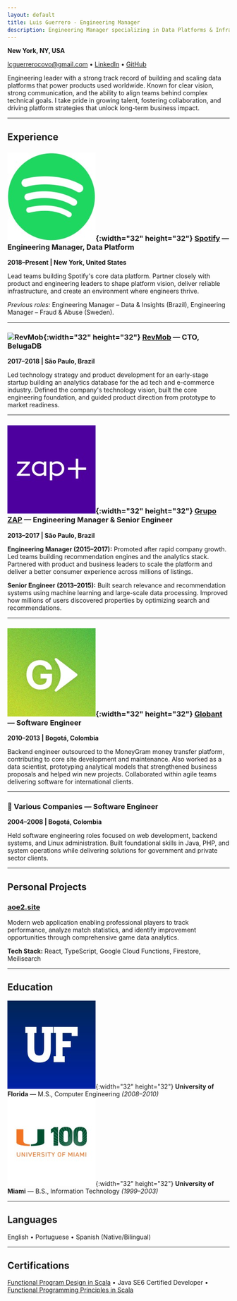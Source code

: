 ```yaml
---
layout: default
title: Luis Guerrero - Engineering Manager
description: Engineering Manager specializing in Data Platforms & Infrastructure, Building Teams & Scalable Systems
---
```


**New York, NY, USA**

[lcguerrerocovo@gmail.com](mailto:lcguerrerocovo@gmail.com) • [LinkedIn](https://www.linkedin.com/in/luiscarlosguerrero) • [GitHub](https://github.com/lcguerrerocovo)

Engineering leader with a strong track record of building and scaling data platforms that power products used worldwide. Known for clear vision, strong communication, and the ability to align teams behind complex technical goals. I take pride in growing talent, fostering collaboration, and driving platform strategies that unlock long-term business impact.

---

## Experience

### ![Spotify](assets/img/spotify.jpeg){:width="32" height="32"} [Spotify](https://investors.spotify.com/home/default.aspx) — Engineering Manager, Data Platform 
**2018–Present | New York, United States**

Lead teams building Spotify's core data platform. Partner closely with product and engineering leaders to shape platform vision, deliver reliable infrastructure, and create an environment where engineers thrive.

*Previous roles:* Engineering Manager – Data & Insights (Brazil), Engineering Manager – Fraud & Abuse (Sweden).

---

### ![RevMob](assets/img/revmob.avif){:width="32" height="32"} [RevMob](https://www.crunchbase.com/organization/revmob) — CTO, BelugaDB
**2017–2018 | São Paulo, Brazil**

Led technology strategy and product development for an early-stage startup building an analytics database for the ad tech and e-commerce industry. Defined the company's technology vision, built the core engineering foundation, and guided product direction from prototype to market readiness.

---

### ![Grupo ZAP](assets/img/zapmais_logo.jpeg){:width="32" height="32"} [Grupo ZAP](https://www.crunchbase.com/organization/grupo-zap) — Engineering Manager & Senior Engineer
**2013–2017 | São Paulo, Brazil**

**Engineering Manager (2015–2017):** Promoted after rapid company growth. Led teams building recommendation engines and the analytics stack. Partnered with product and business leaders to scale the platform and deliver a better consumer experience across millions of listings.

**Senior Engineer (2013–2015):** Built search relevance and recommendation systems using machine learning and large-scale data processing. Improved how millions of users discovered properties by optimizing search and recommendations.

---

### ![Globant](assets/img/globant_logo.jpeg){:width="32" height="32"} [Globant](https://investors.globant.com/overview) — Software Engineer
**2010–2013 | Bogotá, Colombia**

Backend engineer outsourced to the MoneyGram money transfer platform, contributing to core site development and maintenance. Also worked as a data scientist, prototyping analytical models that strengthened business proposals and helped win new projects. Collaborated within agile teams delivering software for international clients.

---

### 💼 Various Companies — Software Engineer
**2004–2008 | Bogotá, Colombia**

Held software engineering roles focused on web development, backend systems, and Linux administration. Built foundational skills in Java, PHP, and system operations while delivering solutions for government and private sector clients.

---

## Personal Projects

### [aoe2.site](https://aoe2.site)
Modern web application enabling professional players to track performance, analyze match statistics, and identify improvement opportunities through comprehensive game data analytics.

**Tech Stack:** React, TypeScript, Google Cloud Functions, Firestore, Meilisearch

---

## Education

![University of Florida](assets/img/uflorida_logo.jpeg){:width="32" height="32"} **University of Florida** — M.S., Computer Engineering *(2008–2010)*  
![University of Miami](assets/img/universityofmiami_logo.jpeg){:width="32" height="32"} **University of Miami** — B.S., Information Technology *(1999–2003)*

---

## Languages

English • Portuguese • Spanish (Native/Bilingual)

---

## Certifications

[Functional Program Design in Scala](https://www.coursera.org/account/accomplishments/certificate/Y3GGV8HHKSEV) • Java SE6 Certified Developer • [Functional Programming Principles in Scala](https://www.coursera.org/account/accomplishments/certificate/9J4SKEQPF9AH)
